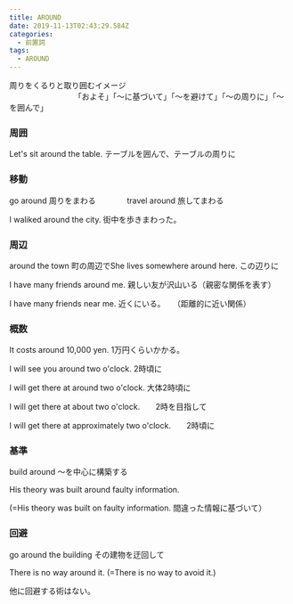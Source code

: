 ```yaml
---
title: AROUND
date: 2019-11-13T02:43:29.584Z
categories:
  - 前置詞
tags:
  - AROUND
---
```

 周りをくるりと取り囲むイメージ    
　　　　　　　　
「およそ」「～に基づいて」「～を避けて」「～の周りに」「～を囲んで」
 


### 周囲
 Let's sit around the table. テーブルを囲んで、テーブルの周りに
 

### 移動
 go around  周りをまわる　　　　travel around  旅してまわる　
 
I waliked around the city.  街中を歩きまわった。
 

### 周辺
 

around the town 町の周辺でShe lives somewhere around here.  この辺りに
 
I have many friends around me.  親しい友が沢山いる（親密な関係を表す）
 
I have many friends near me.  近くにいる。　　（距離的に近い関係）
 

### 概数
 

It costs around 10,000 yen.  1万円くらいかかる。
 
I will see you around two o'clock.  2時頃に
 
I will get there at around two o'clock.  大体2時頃に
 
I will get there at about two o'clock.　　2時を目指して
 
I will get there at approximately two o'clock.　　2時頃に
 

### 基準
 

build around ～を中心に構築する
 
His theory was built around faulty information.
 
(=His theory was built on faulty information.  間違った情報に基づいて）
 

### 回避
 

go around the building  その建物を迂回して
 
There is no way around it. (=There is no way to avoid it.)  
 
他に回避する術はない。
